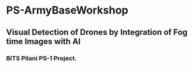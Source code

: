 # PS-ArmyBaseWorkshop
## Visual Detection of Drones by Integration of Fog time Images with AI <br />
### BITS Pilani PS-1 Project. <br />


